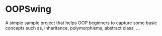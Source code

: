 # OOPSwing
A simple sample project that helps OOP beginners to capture some basic concepts such as, inheritance, polymorphisms, abstract class, ...
